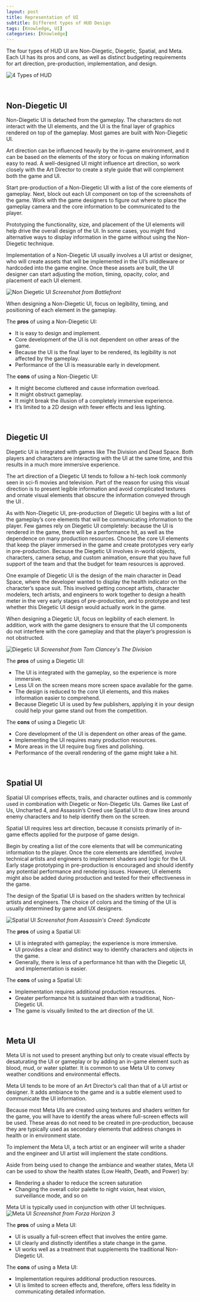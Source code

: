 ```yaml
---
layout: post
title: Representation of UI
subtitle: Different types of HUD Design 
tags: [Knowledge, UI]
categories: [Knowledge]
---
```


The four types of HUD UI are Non-Diegetic, Diegetic, Spatial, and Meta. Each UI has its pros and cons, as well as distinct budgeting requirements for art direction, pre-production, implementation, and design.

![4 Types of HUD](/img/HUD_4types.png)

<br>

## Non-Diegetic UI
Non-Diegetic UI is detached from the gameplay. The characters do not interact with the UI elements, and the UI is the final layer of graphics rendered on top of the gameplay. Most games are built with Non-Diegetic UI.

Art direction can be influenced heavily by the in-game environment, and it can be based on the elements of the story or focus on making information easy to read. A well-designed UI might influence art direction, so work closely with the Art Director to create a style guide that will complement both the game and UI.

Start pre-production of a Non-Diegetic UI with a list of the core elements of gameplay. Next, block out each UI component on top of the screenshots of the game. Work with the game designers to figure out where to place the gameplay camera and the core information to be communicated to the player. 

Prototyping the functionality, size, and placement of the UI elements will help drive the overall design of the UI. In some cases, you might find alternative ways to display information in the game without using the Non-Diegetic technique.

Implementation of a Non-Diegetic UI usually involves a UI artist or designer, who will create assets that will be implemented in the UI’s middleware or hardcoded into the game engine. Once these assets are built, the UI designer can start adjusting the motion, timing, opacity, color, and placement of each UI element.

![Non Diegetic UI](/img/UI_NonDiegetic.jpg)
_Screenshot from Battlefront_

When designing a Non-Diegetic UI, focus on legibility, timing, and positioning of each element in the gameplay.

The **pros** of using a Non-Diegetic UI:
- It is easy to design and implement.
- Core development of the UI is not dependent on other areas of the game.
- Because the UI is the final layer to be rendered, its legibility is not affected by the gameplay.
- Performance of the UI is measurable early in development.

The **cons** of using a Non-Diegetic UI:
- It might become cluttered and cause information overload.
- It might obstruct gameplay.
- It might break the illusion of a completely immersive experience.
- It’s limited to a 2D design with fewer effects and less lighting.

<br>

## Diegetic UI
Diegetic UI is integrated with games like The Division and Dead Space. Both players and characters are interacting with the UI at the same time, and this results in a much more immersive experience.

The art direction of a Diegetic UI tends to follow a hi-tech look commonly seen in sci-fi movies and television. Part of the reason for using this visual direction is to present legible information and avoid complicated textures and ornate visual elements that obscure the information conveyed through the UI .

As with Non-Diegetic UI, pre-production of Diegetic UI begins with a list of the gameplay’s core elements that will be communicating information to the player. Few games rely on Diegetic UI completely: because the UI is rendered in the game, there will be a performance hit, as well as the dependence on many production resources. Choose the core UI elements that keep the player immersed in the game and create prototypes very early in pre-production. Because the Diegetic UI involves in-world objects, characters, camera setup, and custom animation, ensure that you have full support of the team and that the budget for team resources is approved.

One example of Diegetic UI is the design of the main character in Dead Space, where the developer wanted to display the health indicator on the character’s space suit. This involved getting concept artists, character modelers, tech artists, and engineers to work together to design a health meter in the very early stages of pre-production, and to prototype and test whether this Diegetic UI design would actually work in the game.

When designing a Diegetic UI, focus on legibility of each element. In addition, work with the game designers to ensure that the UI components do not interfere with the core gameplay and that the player’s progression is not obstructed.

![Diegetic UI](/img/UI_Diegetic.jpg)
_Screenshot from Tom Clancey's The Division_

The **pros** of using a Diegetic UI:
- The UI is integrated with the gameplay, so the experience is more immersive.
- Less UI on the screen means more screen space available for the game.
- The design is reduced to the core UI elements, and this makes information easier to comprehend.
- Because Diegetic UI is used by few publishers, applying it in your design could help your game stand out from the competition.

The **cons** of using a Diegetic UI:
- Core development of the UI is dependent on other areas of the game.
- Implementing the UI requires many production resources.
- More areas in the UI require bug fixes and polishing.
- Performance of the overall rendering of the game might take a hit.

<br>

## Spatial UI
Spatial UI comprises effects, trails, and character outlines and is commonly used in combination with Diegetic or Non-Diegetic UIs. Games like Last of Us, Uncharted 4, and Assassin’s Creed use Spatial UI to draw lines around enemy characters and to help identify them on the screen.

Spatial UI requires less art direction, because it consists primarily of in-game effects applied for the purpose of game design. 

Begin by creating a list of the core elements that will be communicating information to the player. Once the core elements are identified, involve technical artists and engineers to implement shaders and logic for the UI. Early stage prototyping in pre-production is encouraged and should identify any potential performance and rendering issues. However, UI elements might also be added during production and tested for their effectiveness in the game.

The design of the Spatial UI is based on the shaders written by technical artists and engineers. The choice of colors and the timing of the UI is usually determined by game and UX designers.

![Spatial UI](/img/UI_Spatial.jpg)
_Screenshot from Assassin's Creed: Syndicate_

The **pros** of using a Spatial UI:
- UI is integrated with gameplay; the experience is more immersive.
- UI provides a clear and distinct way to identify characters and objects in the game.
- Generally, there is less of a performance hit than with the Diegetic UI, and implementation is easier.

The **cons** of using a Spatial UI:
- Implementation requires additional production resources.
- Greater performance hit is sustained than with a traditional, Non-Diegetic UI.
- The game is visually limited to the art direction of the UI.

<br>

## Meta UI
Meta UI is not used to present anything but only to create visual effects by desaturating the UI or gameplay or by adding an in-game element such as blood, mud, or water splatter. It is common to use Meta UI to convey weather conditions and environmental effects.

Meta UI tends to be more of an Art Director’s call than that of a UI artist or designer. It adds ambiance to the game and is a subtle element used to communicate the UI information.

Because most Meta UIs are created using textures and shaders written for the game, you will have to identify the areas where full-screen effects will be used. These areas do not need to be created in pre-production, because they are typically used as secondary elements that address changes in health or in environment state.

To implement the Meta UI, a tech artist or an engineer will write a shader and the engineer and UI artist will implement the state conditions.

Aside from being used to change the ambiance and weather states, Meta UI can be used to show the health states (Low Health, Death, and Power) by: 
- Rendering a shader to reduce the screen saturation
- Changing the overall color palette to night vision, heat vision, surveillance mode, and so on

Meta UI is typically used in conjunction with other UI techniques.  
![Meta UI](/img/UI_Meta.jpg)
_Screenshot from Forza Horizon 3_

The **pros** of using a Meta UI:
- UI is usually a full-screen effect that involves the entire game.
- UI clearly and distinctly identifies a state change in the game.
- UI works well as a treatment that supplements the traditional Non-Diegetic UI.

The **cons** of using a Meta UI:
- Implementation requires additional production resources.
- UI is limited to screen effects and, therefore, offers less fidelity in communicating detailed information.

<br>
